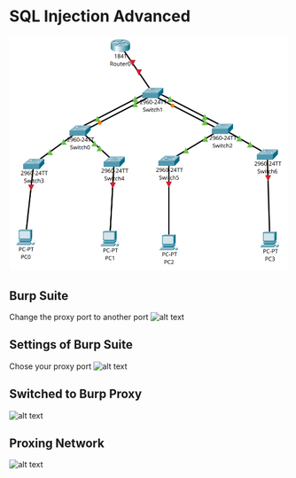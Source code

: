 # SQL Injection Advanced

![alt text](image.png)

## Burp Suite
Change the proxy port to another port
![alt text](/image-1.png)

## Settings of Burp Suite
Chose your proxy port
![alt text](/image-4.png)

## Switched to Burp Proxy
![alt text](/image-3.png)

## Proxing Network
![alt text](/image-2.png)